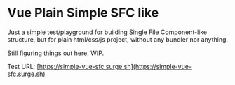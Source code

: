 # Vue Plain Simple SFC like

Just a simple test/playground for building Single File Component-like structure, but for plain html/css/js project, without any bundler nor anything.

Still figuring things out here, WIP.

Test URL: [https://simple-vue-sfc.surge.sh](https://simple-vue-sfc.surge.sh)

